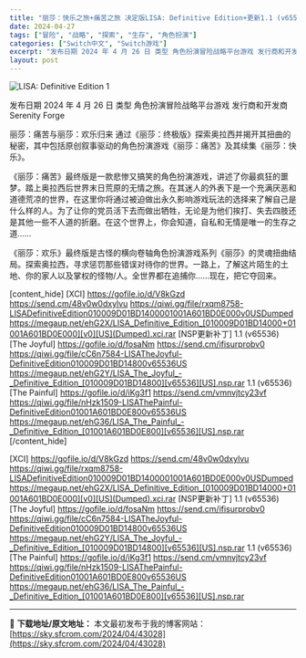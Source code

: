 ```yaml
---
title: "丽莎：快乐之旅+痛苦之旅 决定版LISA: Definitive Edition+更新1.1 (v65536) Switch XCI NSP 英文 1.9G"
date: 2024-04-27
tags: ["冒险", "战略", "探索", "生存", "角色扮演"]
categories: ["Switch中文", "Switch游戏"]
excerpt: "发布日期 2024 年 4 月 26 日 类型 角色扮演冒险战略平台游戏 发行商和开发商 Serenity Forge 丽莎：痛苦与丽莎：欢乐归来 通过《丽莎：终极版》探索奥拉西并揭开其扭曲的秘密，其中包括原创叙事驱动的角色扮演游戏《丽莎：痛苦》及其续集《丽莎：快乐》。 《丽莎：痛苦》最终版是一款悲&hellip;"
layout: post
---
```


<img class="aligncenter" src="https://sky.sfcrom.com/wp-content/uploads/2024/04/20240427171223-bf1d1.jpeg" alt="LISA: Definitive Edition 1" />

发布日期 2024 年 4 月 26 日
类型 角色扮演冒险战略平台游戏
发行商和开发商 Serenity Forge

丽莎：痛苦与丽莎：欢乐归来
通过《丽莎：终极版》探索奥拉西并揭开其扭曲的秘密，其中包括原创叙事驱动的角色扮演游戏《丽莎：痛苦》及其续集《丽莎：快乐》。

《丽莎：痛苦》最终版是一款悲惨又搞笑的角色扮演游戏，讲述了你最疯狂的噩梦。踏上奥拉西后世界末日荒原的无情之旅。在其迷人的外表下是一个充满厌恶和道德荒凉的世界，在这里你将通过被迫做出永久影响游戏玩法的选择来了解自己是什么样的人。为了让你的党员活下去而做出牺牲，无论是为他们挨打、失去四肢还是其他一些不人道的折磨。在这个世界上，你会知道，自私和无情是唯一的生存之道……

《丽莎：欢乐》最终版是古怪的横向卷轴角色扮演游戏系列《丽莎》的灵魂扭曲结局。探索奥拉西，寻求惩罚那些错误对待你的世界。一路上，了解这片陌生的土地、你的家人以及掌权的怪物/人。全世界都在追捕你……现在，把它夺回来。

[content_hide]
[XCI]
https://gofile.io/d/V8kGzd
https://send.cm/48v0w0dxylvu
https://qiwi.gg/file/rxqm8758-LISADefinitiveEdition010009D01BD1400001001A601BD0E000v0USDumped
https://megaup.net/ehG2X/LISA_Definitive_Edition_[010009D01BD14000+01001A601BD0E000][v0][US](Dumped).xci.rar
[NSP更新补丁]
1.1 (v65536) [The Joyful]
https://gofile.io/d/fosaNm
https://send.cm/ifisurprobv0
https://qiwi.gg/file/cC6n7584-LISATheJoyful-DefinitiveEdition010009D01BD14800v65536US
https://megaup.net/ehG2Y/LISA_The_Joyful_-_Definitive_Edition_[010009D01BD14800][v65536][US].nsp.rar
1.1 (v65536) [The Painful]
https://gofile.io/d/iKg3f1
https://send.cm/vmnvjtcy23vf
https://qiwi.gg/file/nHzk1509-LISAThePainful-DefinitiveEdition01001A601BD0E800v65536US
https://megaup.net/ehG36/LISA_The_Painful_-_Definitive_Edition_[01001A601BD0E800][v65536][US].nsp.rar
[/content_hide]

<!--wechatfans start-->
[XCI]
https://gofile.io/d/V8kGzd
https://send.cm/48v0w0dxylvu
https://qiwi.gg/file/rxqm8758-LISADefinitiveEdition010009D01BD1400001001A601BD0E000v0USDumped
https://megaup.net/ehG2X/LISA_Definitive_Edition_[010009D01BD14000+01001A601BD0E000][v0][US](Dumped).xci.rar
[NSP更新补丁]
1.1 (v65536) [The Joyful]
https://gofile.io/d/fosaNm
https://send.cm/ifisurprobv0
https://qiwi.gg/file/cC6n7584-LISATheJoyful-DefinitiveEdition010009D01BD14800v65536US
https://megaup.net/ehG2Y/LISA_The_Joyful_-_Definitive_Edition_[010009D01BD14800][v65536][US].nsp.rar
1.1 (v65536) [The Painful]
https://gofile.io/d/iKg3f1
https://send.cm/vmnvjtcy23vf
https://qiwi.gg/file/nHzk1509-LISAThePainful-DefinitiveEdition01001A601BD0E800v65536US
https://megaup.net/ehG36/LISA_The_Painful_-_Definitive_Edition_[01001A601BD0E800][v65536][US].nsp.rar
<!--wechatfans end-->

---
📖 **下载地址/原文地址：** 本文最初发布于我的博客网站：[https://sky.sfcrom.com/2024/04/43028](https://sky.sfcrom.com/2024/04/43028)
